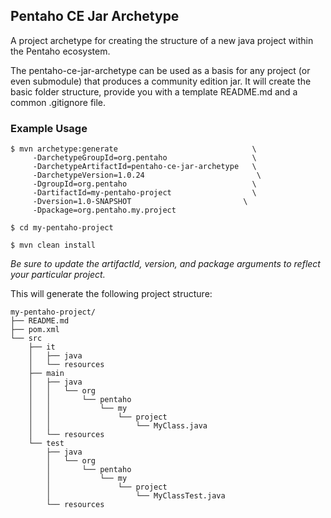 ## Pentaho CE Jar Archetype

A project archetype for creating the structure of a new java project within the Pentaho ecosystem.

The pentaho-ce-jar-archetype can be used as a basis for any project (or even submodule) that produces a community edition jar. It will create the basic folder structure, provide you with a template README.md and a common .gitignore file.

### Example Usage
```
$ mvn archetype:generate                              \
     -DarchetypeGroupId=org.pentaho                   \
     -DarchetypeArtifactId=pentaho-ce-jar-archetype   \
     -DarchetypeVersion=1.0.24                         \
     -DgroupId=org.pentaho                            \
     -DartifactId=my-pentaho-project                  \
     -Dversion=1.0-SNAPSHOT                         \
     -Dpackage=org.pentaho.my.project
     
$ cd my-pentaho-project

$ mvn clean install
```
_Be sure to update the artifactId, version, and package arguments to reflect your particular project._

This will generate the following project structure:
```
my-pentaho-project/
├── README.md
├── pom.xml
└── src
    ├── it
    │   ├── java
    │   └── resources
    ├── main
    │   ├── java
    │   │   └── org
    │   │       └── pentaho
    │   │           └── my
    │   │               └── project
    │   │                   └── MyClass.java
    │   └── resources
    └── test
        ├── java
        │   └── org
        │       └── pentaho
        │           └── my
        │               └── project
        │                   └── MyClassTest.java
        └── resources
```